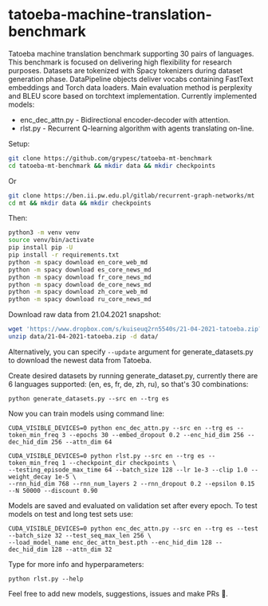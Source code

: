 # tatoeba-machine-translation-benchmark
Tatoeba machine translation benchmark supporting 30 pairs of languages. This benchmark is focused on delivering
high flexibility for research purposes. Datasets are tokenized with Spacy tokenizers during dataset generation phase.
DataPipeline objects deliver vocabs containing FastText embeddings and Torch data loaders. Main evaluation method is
perplexity and BLEU score based on torchtext implementation. Currently implemented models:
* enc_dec_attn.py - Bidirectional encoder-decoder with attention.
* rlst.py - Recurrent Q-learning algorithm with agents translating on-line.

Setup:
```bash
git clone https://github.com/grypesc/tatoeba-mt-benchmark
cd tatoeba-mt-benchmark && mkdir data && mkdir checkpoints
```
Or
```bash
git clone https://ben.ii.pw.edu.pl/gitlab/recurrent-graph-networks/mt
cd mt && mkdir data && mkdir checkpoints
```
Then:
```bash
python3 -m venv venv
source venv/bin/activate
pip install pip -U
pip install -r requirements.txt
python -m spacy download en_core_web_md
python -m spacy download es_core_news_md
python -m spacy download fr_core_news_md
python -m spacy download de_core_news_md
python -m spacy download zh_core_web_md
python -m spacy download ru_core_news_md
```
Download raw data from 21.04.2021 snapshot: 
```bash
wget 'https://www.dropbox.com/s/kuiseuq2rn5540s/21-04-2021-tatoeba.zip?dl=1' -O data/21-04-2021-tatoeba.zip
unzip data/21-04-2021-tatoeba.zip -d data/
```
Alternatively, you can specify ```--update``` argument for generate_datasets.py to download the newest data from Tatoeba.

Create desired datasets by running generate_dataset.py, currently there are 6 languages 
supported: (en, es, fr, de, zh, ru), so that's 30 combinations:

```python3
python generate_datasets.py --src en --trg es
```

Now you can train models using command line:
```python3
CUDA_VISIBLE_DEVICES=0 python enc_dec_attn.py --src en --trg es --token_min_freq 3 --epochs 30 --embed_dropout 0.2 --enc_hid_dim 256 --dec_hid_dim 256 --attn_dim 64
```
```python3 
CUDA_VISIBLE_DEVICES=0 python rlst.py --src en --trg es --token_min_freq 1 --checkpoint_dir checkpoints \
--testing_episode_max_time 64 --batch_size 128 --lr 1e-3 --clip 1.0 --weight_decay 1e-5 \ 
--rnn_hid_dim 768 --rnn_num_layers 2 --rnn_dropout 0.2 --epsilon 0.15 --N 50000 --discount 0.90
```
Models are saved and evaluated on validation set after every epoch.
To test models on test and long test sets use:
```python3
CUDA_VISIBLE_DEVICES=0 python enc_dec_attn.py --src en --trg es --test --batch_size 32 --test_seq_max_len 256 \
--load_model_name enc_dec_attn_best.pth --enc_hid_dim 128 --dec_hid_dim 128 --attn_dim 32
```

Type for more info and hyperparameters:
```python3
python rlst.py --help
```

Feel free to add new models, suggestions, issues and make PRs :smiling_face_with_three_hearts:.